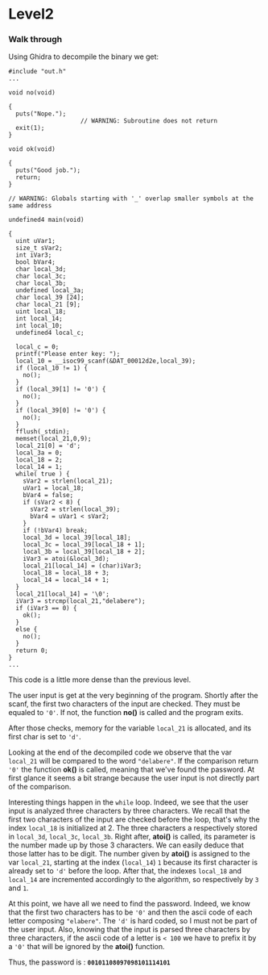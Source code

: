 ﻿
# **Level2**

### **Walk through**

Using Ghidra to decompile the binary we get:

```
#include "out.h"
...

void no(void)

{
  puts("Nope.");
                    // WARNING: Subroutine does not return
  exit(1);
}

void ok(void)

{
  puts("Good job.");
  return;
}

// WARNING: Globals starting with '_' overlap smaller symbols at the same address

undefined4 main(void)

{
  uint uVar1;
  size_t sVar2;
  int iVar3;
  bool bVar4;
  char local_3d;
  char local_3c;
  char local_3b;
  undefined local_3a;
  char local_39 [24];
  char local_21 [9];
  uint local_18;
  int local_14;
  int local_10;
  undefined4 local_c;
  
  local_c = 0;
  printf("Please enter key: ");
  local_10 = __isoc99_scanf(&DAT_00012d2e,local_39);
  if (local_10 != 1) {
    no();
  }
  if (local_39[1] != '0') {
    no();
  }
  if (local_39[0] != '0') {
    no();
  }
  fflush(_stdin);
  memset(local_21,0,9);
  local_21[0] = 'd';
  local_3a = 0;
  local_18 = 2;
  local_14 = 1;
  while( true ) {
    sVar2 = strlen(local_21);
    uVar1 = local_18;
    bVar4 = false;
    if (sVar2 < 8) {
      sVar2 = strlen(local_39);
      bVar4 = uVar1 < sVar2;
    }
    if (!bVar4) break;
    local_3d = local_39[local_18];
    local_3c = local_39[local_18 + 1];
    local_3b = local_39[local_18 + 2];
    iVar3 = atoi(&local_3d);
    local_21[local_14] = (char)iVar3;
    local_18 = local_18 + 3;
    local_14 = local_14 + 1;
  }
  local_21[local_14] = '\0';
  iVar3 = strcmp(local_21,"delabere");
  if (iVar3 == 0) {
    ok();
  }
  else {
    no();
  }
  return 0;
}
...
```

This code is a little more dense than the previous level.  
   
The user input is get at the very beginning of the program. Shortly after the scanf, the first two characters of the input are checked. They must be equaled to `'0'`. If not, the function **no()** is called and the program exits.  
  
After those checks, memory for the variable `local_21` is allocated, and its first char is set to `'d'`.  
  
Looking at the end of the decompiled code we observe that the var `local_21` will be compared to the word `"delabere"`. If the comparison return `'0'` the function **ok()** is called, meaning that we've found the password. At first glance it seems a bit strange because the user input is not directly part of the comparison.  

Interesting things happen in the `while` loop. Indeed, we see that the user input is analyzed three characters by three characters. We recall that the first two characters of the input are checked before the loop, that's why the index `local_18` is initialized at 2. The three characters a respectively stored in `local_3d`, `local_3c`, `local_3b`. Right after, **atoi()** is called, its parameter is the number made up by those 3 characters. We can easily deduce that those latter has to be digit. The number given by **atoi()** is assigned to the var `local_21`, starting at the index (`local_14`) `1` because its first character is already set to `'d'` before the loop. After that, the indexes `local_18` and `local_14` are incremented accordingly to the algorithm, so respectively by `3` and `1`.

At this point, we have all we need to find the password. Indeed, we know that the first two characters has to be `'0'` and then the ascii code of each letter composing `"elabere"`. The `'d'` is hard coded, so I must not be part of the user input. Also, knowing that the input is parsed three characters by three characters, if the ascii code of a letter is `< 100` we have to prefix it by a `'0'` that will be ignored by the **atoi()** function.

Thus, the password is : **`00101108097098101114101`**

